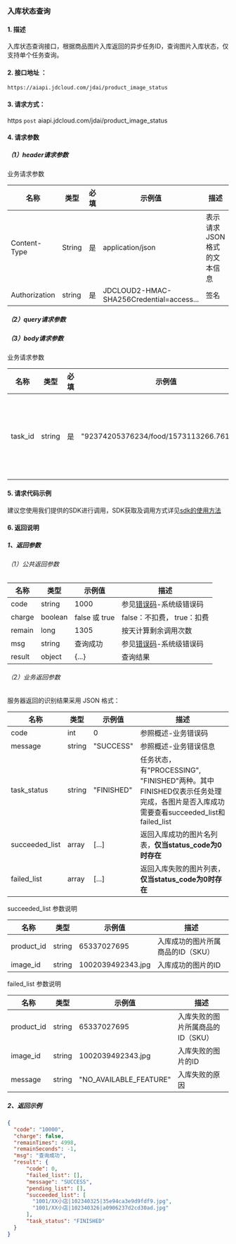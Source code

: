 ### 入库状态查询

#### 1. 描述

入库状态查询接口，根据商品图片入库返回的异步任务ID，查询图片入库状态，仅支持单个任务查询。


#### 2. 接口地址 ：

```
https://aiapi.jdcloud.com/jdai/product_image_status
```

#### 3. 请求方式：

https `post` aiapi.jdcloud.com/jdai/product_image_status

#### 4. 请求参数

##### （1）header请求参数
业务请求参数

名称 | 类型 | 必填 | 示例值 | 描述
------|------|-----|-----|-----
Content-Type | String | 是 | application/json| 表示请求JSON格式的文本信息
Authorization | string | 是 | JDCLOUD2-HMAC-SHA256Credential=access... | 签名

##### （2）query请求参数

##### （3）body请求参数

业务请求参数

名称 | 类型 | 必填 | 示例值 | 描述
------|-----|-----|-----|-----
task_id | string | 是 | "92374205376234/food/1573113266.7619262" | 查询的入库任务ID

#### 5. 请求代码示例
建议您使用我们提供的SDK进行调用，SDK获取及调用方式详见[sdk的使用方法](../Operation-Guide/Use-Sdk.md)

#### 6. 返回说明
##### 1、返回参数

###### （1）公共返回参数

名称 | 类型 | 示例值 | 描述
------|------|-----|-----
code | string | 1000 | 参见[错误码](Error-Code.md)-系统级错误码
charge | boolean | false 或 true | false：不扣费， true：扣费
remain | long | 1305 | 按天计算剩余调用次数
msg | string | 查询成功 | 参见[错误码](Error-Code.md)-系统级错误码
result | object | {...} | 查询结果


###### （2）业务返回参数
服务器返回的识别结果采用 JSON 格式：

名称 | 类型 | 示例值 | 描述
------|-----|-----|-----
code| int | 0 | 参照概述-业务错误码
message | string | "SUCCESS" | 参照概述-业务错误信息
task_status | string | "FINISHED" | 任务状态，有"PROCESSING", "FINISHED"两种。其中FINISHED仅表示任务处理完成，各图片是否入库成功需要查看succeeded_list和failed_list
succeeded_list | array | [...] | 返回入库成功的图片名列表，**仅当status_code为0时存在**
failed_list | array | [...] | 返回入库失败的图片列表，**仅当status_code为0时存在**

succeeded_list 参数说明

名称 | 类型 | 示例值 | 描述
------|-----|-----|-----
product_id | string | 65337027695 | 入库成功的图片所属商品的ID（SKU）
image_id | string | 1002039492343.jpg | 入库成功的图片的ID

failed_list 参数说明

名称 | 类型 | 示例值 | 描述
------|-----|-----|-----
product_id | string | 65337027695 | 入库失败的图片所属商品的ID（SKU）
image_id | string | 1002039492343.jpg | 入库失败的图片的ID
message | string | "NO_AVAILABLE_FEATURE" | 入库失败的原因

##### 2、返回示例

```JSON
{
  "code": "10000",
  "charge": false,
  "remainTimes": 4998,
  "remainSeconds": -1,
  "msg": "查询成功",
  "result": {
      "code": 0,
      "failed_list": [],
      "message": "SUCCESS",
      "pending_list": [],
      "succeeded_list": [
        "1001/XX小店|102340325|35e94ca3e9d9fdf9.jpg",
        "1001/XX小店|102340326|a0906237d2cd30ad.jpg"
      ],
      "task_status": "FINISHED"
  }
}
```